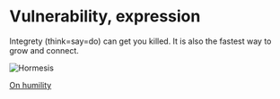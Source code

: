 # Vulnerability, expression

Integrety (think=say=do) can get you killed. It is also the fastest way to grow and connect.

![Hormesis](https://i1.wp.com/roguehealthandfitness.com/wp-content/uploads/2017/02/hormesis-curve.jpg)

[On humility](humility)
